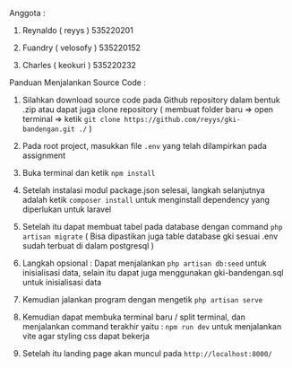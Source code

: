 Anggota :

1. Reynaldo ( reyys ) 535220201 

2. Fuandry ( velosofy ) 535220152

3. Charles ( keokuri )  535220232

Panduan Menjalankan Source Code :


1. Silahkan download source code pada Github repository dalam bentuk .zip atau dapat juga clone repository ( membuat folder baru => open terminal => ketik `git clone https://github.com/reyys/gki-bandengan.git ./` )


2. Pada root project, masukkan file `.env` yang telah dilampirkan pada assignment


3. Buka terminal dan ketik `npm install`


4. Setelah instalasi modul package.json selesai, langkah selanjutnya adalah ketik `composer install` untuk menginstall dependency yang diperlukan untuk laravel


5. Setelah itu dapat membuat tabel pada database dengan command `php artisan migrate` ( Bisa dipastikan juga table database gki sesuai .env sudah terbuat di dalam postgresql )


6. Langkah opsional : Dapat menjalankan `php artisan db:seed` untuk inisialisasi data, selain itu dapat juga menggunakan gki-bandengan.sql untuk inisialisasi data


7. Kemudian jalankan program dengan mengetik `php artisan serve`


8. Kemudian dapat membuka terminal baru / split terminal, dan menjalankan command terakhir yaitu : `npm run dev` untuk menjalankan vite agar styling css dapat bekerja


9. Setelah itu landing page akan muncul pada `http://localhost:8000/`
